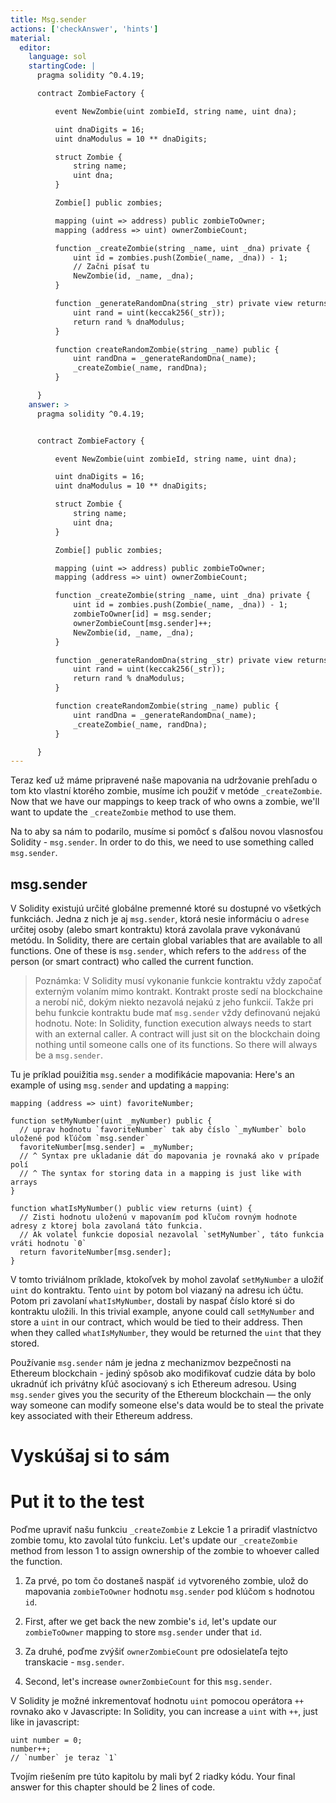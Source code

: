 ```yaml
---
title: Msg.sender
actions: ['checkAnswer', 'hints']
material:
  editor:
    language: sol
    startingCode: |
      pragma solidity ^0.4.19;

      contract ZombieFactory {

          event NewZombie(uint zombieId, string name, uint dna);

          uint dnaDigits = 16;
          uint dnaModulus = 10 ** dnaDigits;

          struct Zombie {
              string name;
              uint dna;
          }

          Zombie[] public zombies;

          mapping (uint => address) public zombieToOwner;
          mapping (address => uint) ownerZombieCount;

          function _createZombie(string _name, uint _dna) private {
              uint id = zombies.push(Zombie(_name, _dna)) - 1;
              // Začni písať tu
              NewZombie(id, _name, _dna);
          }

          function _generateRandomDna(string _str) private view returns (uint) {
              uint rand = uint(keccak256(_str));
              return rand % dnaModulus;
          }

          function createRandomZombie(string _name) public {
              uint randDna = _generateRandomDna(_name);
              _createZombie(_name, randDna);
          }

      }
    answer: >
      pragma solidity ^0.4.19;


      contract ZombieFactory {

          event NewZombie(uint zombieId, string name, uint dna);

          uint dnaDigits = 16;
          uint dnaModulus = 10 ** dnaDigits;

          struct Zombie {
              string name;
              uint dna;
          }

          Zombie[] public zombies;

          mapping (uint => address) public zombieToOwner;
          mapping (address => uint) ownerZombieCount;

          function _createZombie(string _name, uint _dna) private {
              uint id = zombies.push(Zombie(_name, _dna)) - 1;
              zombieToOwner[id] = msg.sender;
              ownerZombieCount[msg.sender]++;
              NewZombie(id, _name, _dna);
          }

          function _generateRandomDna(string _str) private view returns (uint) {
              uint rand = uint(keccak256(_str));
              return rand % dnaModulus;
          }

          function createRandomZombie(string _name) public {
              uint randDna = _generateRandomDna(_name);
              _createZombie(_name, randDna);
          }

      }
---
```


Teraz keď už máme pripravené naše mapovania na udržovanie prehľadu o tom kto vlastní ktorého zombie, musíme ich použiť v metóde `_createZombie`.
Now that we have our mappings to keep track of who owns a zombie, we'll want to update the `_createZombie` method to use them.

Na to aby sa nám to podarilo, musíme si pomôcť s ďalšou novou vlasnosťou Solidity - `msg.sender`.
In order to do this, we need to use something called `msg.sender`.

## msg.sender

V Solidity existujú určité globálne premenné ktoré su dostupné vo všetkých funkciách. Jedna z nich je aj `msg.sender`, ktorá nesie informáciu o `adrese` určitej osoby (alebo smart kontraktu) ktorá zavolala prave vykonávanú metódu.
In Solidity, there are certain global variables that are available to all functions. One of these is `msg.sender`, which refers to the `address` of the person (or smart contract) who called the current function.

> Poznámka: V Solidity musí vykonanie funkcie kontraktu vždy započať externým volaním mimo kontrakt. Kontrakt proste sedí na blockchaine a nerobí nič, dokým niekto nezavolá nejakú z jeho funkcií. Takže pri behu funkcie kontraktu bude mať `msg.sender` vždy definovanú nejakú hodnotu. 
> Note: In Solidity, function execution always needs to start with an external caller. A contract will just sit on the blockchain doing nothing until someone calls one of its functions. So there will always be a `msg.sender`.

Tu je príklad pouižitia `msg.sender` a modifikácie mapovania:
Here's an example of using `msg.sender` and updating a `mapping`:

```
mapping (address => uint) favoriteNumber;

function setMyNumber(uint _myNumber) public {
  // uprav hodnotu `favoriteNumber` tak aby číslo `_myNumber` bolo uložené pod kľúčom `msg.sender`
  favoriteNumber[msg.sender] = _myNumber;
  // ^ Syntax pre ukladanie dát do mapovania je rovnaká ako v prípade polí
  // ^ The syntax for storing data in a mapping is just like with arrays
}

function whatIsMyNumber() public view returns (uint) {
  // Zisti hodnotu uloženú v mapovaním pod kľučom rovným hodnote adresy z ktorej bola zavolaná táto funkcia.
  // Ak volatel funkcie doposial nezavolal `setMyNumber`, táto funkcia vráti hodnotu `0` 
  return favoriteNumber[msg.sender];
}
```

V tomto triviálnom príklade, ktokoľvek by mohol zavolať `setMyNumber` a uložiť `uint` do kontraktu. Tento `uint` by potom bol viazaný na adresu ich účtu. Potom pri zavolaní `whatIsMyNumber`, dostali by naspať číslo ktoré si do kontraktu uložili.
In this trivial example, anyone could call `setMyNumber` and store a `uint` in our contract, which would be tied to their address. Then when they called `whatIsMyNumber`, they would be returned the `uint` that they stored.

Používanie `msg.sender` nám je jedna z mechanizmov bezpečnosti na Ethereum blockchain - jediný spôsob ako modifikovať cudzie dáta by bolo ukradnúť ich privátny kľúč asociovaný s ich Ethereum adresou. 
Using `msg.sender` gives you the security of the Ethereum blockchain — the only way someone can modify someone else's data would be to steal the private key associated with their Ethereum address.

# Vyskúšaj si to sám
# Put it to the test

Poďme upraviť našu funkciu `_createZombie` z Lekcie 1 a priradiť vlastníctvo zombie tomu, kto zavolal túto funkciu. 
Let's update our `_createZombie` method from lesson 1 to assign ownership of the zombie to whoever called the function.

1. Za prvé, po tom čo dostaneš naspäť `id` vytvoreného zombie, ulož do mapovania `zombieToOwner` hodnotu `msg.sender` pod klúčom s hodnotou `id`.
1. First, after we get back the new zombie's `id`, let's update our `zombieToOwner` mapping to store `msg.sender` under that `id`.

2. Za druhé, poďme zvýšiť `ownerZombieCount` pre odosielateľa tejto transkacie - `msg.sender`.
2. Second, let's increase `ownerZombieCount` for this `msg.sender`. 

V Solidity je možné inkrementovať hodnotu `uint` pomocou operátora `++` rovnako ako v Javascripte:
In Solidity, you can increase a `uint` with `++`, just like in javascript:

```
uint number = 0;
number++;
// `number` je teraz `1`
```

Tvojím riešením pre túto kapitolu by mali byť 2 riadky kódu.
Your final answer for this chapter should be 2 lines of code.
